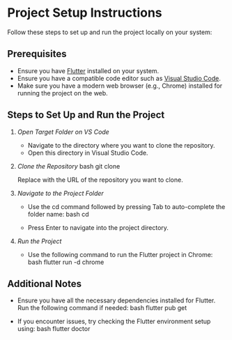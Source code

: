 # Project Setup Instructions

Follow these steps to set up and run the project locally on your system:

## Prerequisites

- Ensure you have [Flutter](https://flutter.dev/docs/get-started/install) installed on your system.
- Ensure you have a compatible code editor such as [Visual Studio Code](https://code.visualstudio.com/).
- Make sure you have a modern web browser (e.g., Chrome) installed for running the project on the web.

## Steps to Set Up and Run the Project

1. *Open Target Folder on VS Code*
   - Navigate to the directory where you want to clone the repository.
   - Open this directory in Visual Studio Code.

2. *Clone the Repository*
   bash
   git clone <url-repo>
   
   Replace <url-repo> with the URL of the repository you want to clone.

3. *Navigate to the Project Folder*
   - Use the cd command followed by pressing Tab to auto-complete the folder name:
     bash
     cd <press tab>
     
   - Press Enter to navigate into the project directory.

4. *Run the Project*
   - Use the following command to run the Flutter project in Chrome:
     bash
     flutter run -d chrome
     

## Additional Notes

- Ensure you have all the necessary dependencies installed for Flutter. Run the following command if needed:
  bash
  flutter pub get
  
- If you encounter issues, try checking the Flutter environment setup using:
  bash
  flutter doctor
